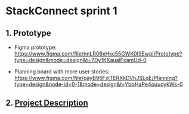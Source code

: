 # StackConnect sprint 1

## 1. Prototype

- Figma prototype: <https://www.figma.com/file/nnLR06xHkc55GWK0I9Ewpi/Prototype?type=design&mode=design&t=7Dy1KKaualFxamUd-0>

- Planning board with more user stories: <https://www.figma.com/file/gayB96FxlTERXkDVhJSLqE/Planning?type=design&node-id=0-1&mode=design&t=YbbHaPe4ouuoykWs-0>

## 2. [Project Description](https://github.com/Group-6-Software-Development/Web_Project/blob/main/Sprint_1/Project_Description.md)
